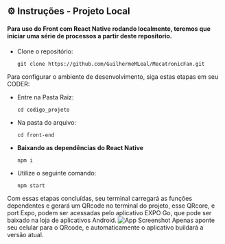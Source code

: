 ## ⚙️ Instruções - Projeto Local
#### Para uso do Front com React Native rodando localmente, teremos que iniciar uma série de processos a partir deste repositorio.

-  Clone o repositório:

   ```
   git clone https://github.com/GuilhermeMLeal/MecatronicFan.git
    ```


Para configurar o ambiente de desenvolvimento, siga estas etapas em seu CODER:
- Entre na Pasta Raiz:

    ```
    cd codigo_projeto
    ```
- Na pasta do arquivo:

    ```
    cd front-end
    ```

-   **Baixando as dependências do React Native**

    ```
    npm i
    ```

- Utilize o seguinte comando:

    ```
    npm start
    ```

 Com essas etapas concluídas, seu terminal carregará as funções dependentes e gerará um QRcode no terminal do projeto, esse QRcore, e port Expo, podem ser acessadas pelo aplicativo EXPO Go, que pode ser baixado na loja de aplicativos Android.
![App Screenshot](https://is1-ssl.mzstatic.com/image/thumb/Purple126/v4/2e/34/d1/2e34d152-0f11-064d-5dc2-a762f8e24b70/AppIcon-1x_U007emarketing-0-7-0-85-220.png/1200x630wa.png)
Apenas aponte seu celular para o QRcode, e automaticamente o aplicativo buildará a versão atual. 